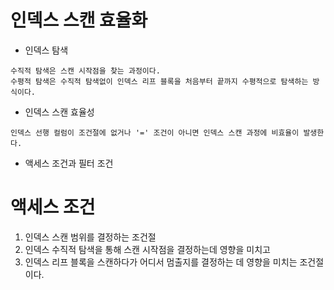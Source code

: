 인덱스 스캔 효율화
===

+ 인덱스 탐색

```
수직적 탐색은 스캔 시작점을 찾는 과정이다.
수평적 탐색은 수직적 탐색없이 인덱스 리프 블록을 처음부터 끝까지 수평적으로 탐색하는 방식이다.
```

+ 인덱스 스캔 효율성

```
인덱스 선행 컬럼이 조건절에 없거나 '=' 조건이 아니면 인덱스 스캔 과정에 비효율이 발생한다.
```

+ 액세스 조건과 필터 조건

# 액세스 조건

1. 인덱스 스캔 범위를 결정하는 조건절
2. 인덱스 수직적 탐색을 통해 스캔 시작점을 결정하는데 영향을 미치고
3. 인덱스 리프 블록을 스캔하다가 어디서 멈출지를 결정하는 데 영향을 미치는 조건절이다.
